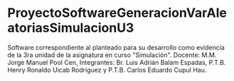 # ProyectoSoftwareGeneracionVarAleatoriasSimulacionU3
Software correspondiente al planteado para su desarrollo como evidencia de la 3ra unidad de la asignatura en curso "Simulación". Docente: M.M. Jorge Manuel Pool Cen, Integrantes: Br. Luis Adrián Balam Espadas, P.T.B. Henry Ronaldo Uicab Rodríguez y P.T.B. Carlos Eduardo Cupul Hau.
